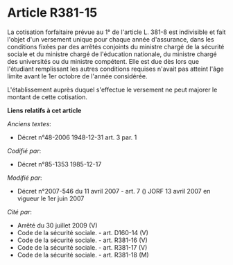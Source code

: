 # Article R381-15

La cotisation forfaitaire prévue au 1° de l'article L. 381-8 est indivisible et fait l'objet d'un versement unique pour
chaque année d'assurance, dans les conditions fixées par des arrêtés conjoints du ministre chargé de la sécurité sociale et
du ministre chargé de l'éducation nationale, du ministre chargé des universités ou du ministre compétent. Elle est due dès
lors que l'étudiant remplissant les autres conditions requises n'avait pas atteint l'âge limite avant le 1er octobre de
l'année considérée.

L'établissement auprès duquel s'effectue le versement ne peut majorer le montant de cette cotisation.

**Liens relatifs à cet article**

_Anciens textes_:

  - Décret n°48-2006 1948-12-31 art. 3 par. 1

_Codifié par_:

  - Décret n°85-1353 1985-12-17

_Modifié par_:

  - Décret n°2007-546 du 11 avril 2007 - art. 7 () JORF 13 avril 2007 en vigueur le 1er juin 2007

_Cité par_:

  - Arrêté du 30 juillet 2009 (V)
  - Code de la sécurité sociale. - art. D160-14 (V)
  - Code de la sécurité sociale. - art. R381-16 (V)
  - Code de la sécurité sociale. - art. R381-17 (V)
  - Code de la sécurité sociale. - art. R381-18 (M)
